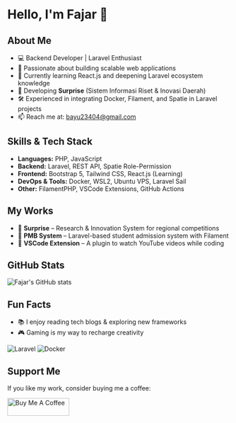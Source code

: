 # Hello, I'm Fajar 👋

## About Me
- 💻 Backend Developer | Laravel Enthusiast
- 🚀 Passionate about building scalable web applications
- 🌱 Currently learning React.js and deepening Laravel ecosystem knowledge
- 🔭 Developing **Surprise** (Sistem Informasi Riset & Inovasi Daerah)
- 🛠️ Experienced in integrating Docker, Filament, and Spatie in Laravel projects
- 📫 Reach me at: [bayu23404@gmail.com](mailto:bayu23404@gmail.com)

## Skills & Tech Stack
- **Languages:** PHP, JavaScript  
- **Backend:** Laravel, REST API, Spatie Role-Permission  
- **Frontend:** Bootstrap 5, Tailwind CSS, React.js (Learning)  
- **DevOps & Tools:** Docker, WSL2, Ubuntu VPS, Laravel Sail  
- **Other:** FilamentPHP, VSCode Extensions, GitHub Actions  

## My Works
- 🔹 **Surprise** – Research & Innovation System for regional competitions  
- 🔹 **PMB System** – Laravel-based student admission system with Filament  
- 🔹 **VSCode Extension** – A plugin to watch YouTube videos while coding  

## GitHub Stats
![Fajar's GitHub stats](https://github-readme-stats.vercel.app/api?username=fajarCodeee&show_icons=true&theme=radical)

## Fun Facts
- 📚 I enjoy reading tech blogs & exploring new frameworks  
- 🎮 Gaming is my way to recharge creativity

![Laravel](https://img.shields.io/badge/Laravel-FF2D20?style=flat&logo=laravel&logoColor=white)
![Docker](https://img.shields.io/badge/Docker-2496ED?style=flat&logo=docker&logoColor=white)


## Support Me
If you like my work, consider buying me a coffee:

<a href="https://www.buymeacoffee.com/fajarCodeee" target="_blank">
  <img src="https://www.buymeacoffee.com/assets/img/custom_images/orange_img.png" alt="Buy Me A Coffee" style="height: 40px !important;width: 140px !important;" >
</a>
